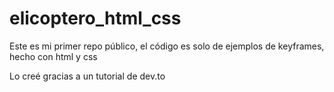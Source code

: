 # elicoptero_html_css
Este es mi primer repo público, el código es solo de ejemplos de keyframes, hecho con html y css

Lo creé gracias a un tutorial de dev.to 
